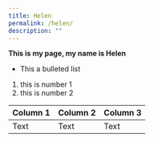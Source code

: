 ```yaml
---
title: Helen
permalink: /helen/
description: ""
---
```

**This is my page, my name is Helen**

* This a bulleted list

1. this is number 1
2. this is number 2


| Column 1 | Column 2 | Column 3 |
| -------- | -------- | -------- |
| Text     | Text     | Text     |